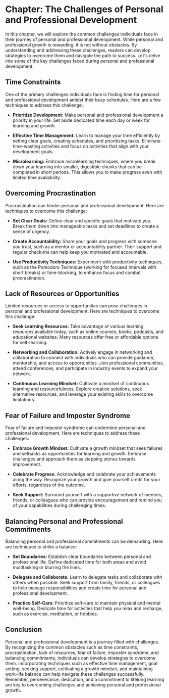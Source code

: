 Chapter: The Challenges of Personal and Professional Development
================================================================

In this chapter, we will explore the common challenges individuals face in their journey of personal and professional development. While personal and professional growth is rewarding, it is not without obstacles. By understanding and addressing these challenges, readers can develop strategies to overcome them and navigate the path to success. Let's delve into some of the key challenges faced during personal and professional development:

Time Constraints
----------------

One of the primary challenges individuals face is finding time for personal and professional development amidst their busy schedules. Here are a few techniques to address this challenge:

* **Prioritize Development:** Make personal and professional development a priority in your life. Set aside dedicated time each day or week for learning and growth.

* **Effective Time Management:** Learn to manage your time efficiently by setting clear goals, creating schedules, and prioritizing tasks. Eliminate time-wasting activities and focus on activities that align with your development goals.

* **Microlearning:** Embrace microlearning techniques, where you break down your learning into smaller, digestible chunks that can be completed in short periods. This allows you to make progress even with limited time availability.

Overcoming Procrastination
--------------------------

Procrastination can hinder personal and professional development. Here are techniques to overcome this challenge:

* **Set Clear Goals:** Define clear and specific goals that motivate you. Break them down into manageable tasks and set deadlines to create a sense of urgency.

* **Create Accountability:** Share your goals and progress with someone you trust, such as a mentor or accountability partner. Their support and regular check-ins can help keep you motivated and accountable.

* **Use Productivity Techniques:** Experiment with productivity techniques, such as the Pomodoro Technique (working for focused intervals with short breaks) or time-blocking, to enhance focus and combat procrastination.

Lack of Resources or Opportunities
----------------------------------

Limited resources or access to opportunities can pose challenges in personal and professional development. Here are techniques to overcome this challenge:

* **Seek Learning Resources:** Take advantage of various learning resources available today, such as online courses, books, podcasts, and educational websites. Many resources offer free or affordable options for self-learning.

* **Networking and Collaboration:** Actively engage in networking and collaboration to connect with individuals who can provide guidance, mentorship, and access to opportunities. Join professional communities, attend conferences, and participate in industry events to expand your network.

* **Continuous Learning Mindset:** Cultivate a mindset of continuous learning and resourcefulness. Explore creative solutions, seek alternative resources, and leverage your existing skills to overcome limitations.

Fear of Failure and Imposter Syndrome
-------------------------------------

Fear of failure and imposter syndrome can undermine personal and professional development. Here are techniques to address these challenges:

* **Embrace Growth Mindset:** Cultivate a growth mindset that sees failures and setbacks as opportunities for learning and growth. Embrace challenges and approach them as stepping stones towards improvement.

* **Celebrate Progress:** Acknowledge and celebrate your achievements along the way. Recognize your growth and give yourself credit for your efforts, regardless of the outcome.

* **Seek Support:** Surround yourself with a supportive network of mentors, friends, or colleagues who can provide encouragement and remind you of your capabilities during challenging times.

Balancing Personal and Professional Commitments
-----------------------------------------------

Balancing personal and professional commitments can be demanding. Here are techniques to strike a balance:

* **Set Boundaries:** Establish clear boundaries between personal and professional life. Define dedicated time for both areas and avoid multitasking or blurring the lines.

* **Delegate and Collaborate:** Learn to delegate tasks and collaborate with others when possible. Seek support from family, friends, or colleagues to help manage responsibilities and create time for personal and professional development.

* **Practice Self-Care:** Prioritize self-care to maintain physical and mental well-being. Dedicate time for activities that help you relax and recharge, such as exercise, meditation, or hobbies.

Conclusion
----------

Personal and professional development is a journey filled with challenges. By recognizing the common obstacles such as time constraints, procrastination, lack of resources, fear of failure, imposter syndrome, and balancing commitments, individuals can develop strategies to overcome them. Incorporating techniques such as effective time management, goal setting, seeking support, cultivating a growth mindset, and maintaining work-life balance can help navigate these challenges successfully. Remember, perseverance, dedication, and a commitment to lifelong learning are key to overcoming challenges and achieving personal and professional growth.
